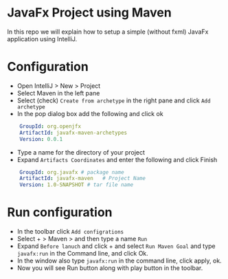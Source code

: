 JavaFx Project using Maven
==========================
In this repo we will explain how to setup a simple (without fxml) JavaFx application using IntelliJ.

# Configuration
- Open IntelliJ > New > Project
- Select Maven in the left pane
- Select (check) `Create from archetype` in the right pane and click `Add archetype`
- In the pop dialog box add the following and click ok
```yaml
    GroupId: org.openjfx
    ArtifactId: javafx-maven-archetypes
    Version: 0.0.1
```
- Type a name for the directory of your project
- Expand `Artifacts Coordinates` and enter the following and click Finish
```yaml
    GroupId: org.javafx # package name
    ArtifactId: javafx-maven   # Project Name
    Version: 1.0-SNAPSHOT # tar file name
```

# Run configuration
- In the toolbar click `Add configrations`
- Select + > Maven > and then type a name `Run`
- Expand `Before lanuch` and click + and select `Run Maven Goal` and type `javafx:run` in the Command line, and click Ok.
- In the window also type `javafx:run` in the command line, click apply, ok.
- Now you will see Run button along with play button in the toolbar.
